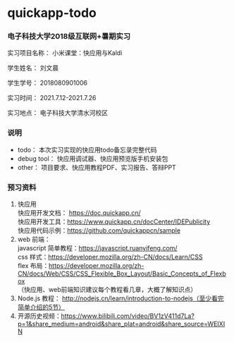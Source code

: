 # quickapp-todo

###  电子科技大学2018级互联网+暑期实习

实习项目名称： 小米课堂：快应用与Kaldi

学生姓名： 刘文晨

学生学号： 2018080901006

实习时间： 2021.7.12-2021.7.26

实习地点： 电子科技大学清水河校区



###  说明

* todo： 本次实习实现的快应用todo备忘录完整代码
* debug tool： 快应用调试器、快应用预览版手机安装包
* other： 项目要求、快应用教程PDF、实习报告、答辩PPT



### 预习资料

1. 快应用  
   快应用开发文档： https://doc.quickapp.cn/   
   快应用开发工具：https://www.quickapp.cn/docCenter/IDEPublicity  
   快应用代码示例：https://github.com/quickappcn/sample  
2. web 前端：  
   javascript 简单教程：https://javascript.ruanyifeng.com/  
   css 样式：https://developer.mozilla.org/zh-CN/docs/Learn/CSS  
   flex 布局：https://developer.mozilla.org/zh-CN/docs/Web/CSS/CSS_Flexible_Box_Layout/Basic_Concepts_of_Flexbox  
   （快应用、web前端知识建议每个教程看几章，大概了解知识点）  
3. Node.js 教程： http://nodejs.cn/learn/introduction-to-nodejs（至少看完简单介绍的5节）  
4. 开源历史视频：https://www.bilibili.com/video/BV1zV411d7La?p=1&share_medium=android&share_plat=android&share_source=WEIXIN  
